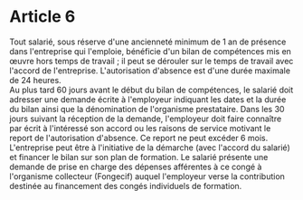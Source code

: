 # Article 6

  
Tout salarié, sous réserve d'une ancienneté minimum de 1 an de présence dans l'entreprise qui l'emploie, bénéficie d'un bilan de compétences mis en œuvre hors temps de travail ; il peut se dérouler sur le temps de travail avec l'accord de l'entreprise. L'autorisation d'absence est d'une durée maximale de 24 heures.  
Au plus tard 60 jours avant le début du bilan de compétences, le salarié doit adresser une demande écrite à l'employeur indiquant les dates et la durée du bilan ainsi que la dénomination de l'organisme prestataire. Dans les 30 jours suivant la réception de la demande, l'employeur doit faire connaître par écrit à l'intéressé son accord ou les raisons de service motivant le report de l'autorisation d'absence. Ce report ne peut excéder 6 mois.  
L'entreprise peut être à l'initiative de la démarche (avec l'accord du salarié) et financer le bilan sur son plan de formation. Le salarié présente une demande de prise en charge des dépenses afférentes à ce congé à l'organisme collecteur (Fongecif) auquel l'employeur verse la contribution destinée au financement des congés individuels de formation.

